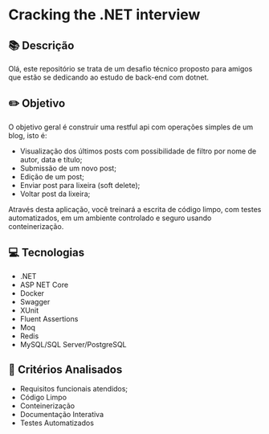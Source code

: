 # Cracking the .NET interview

## 📚 Descrição
Olá, este repositório se trata de um desafio técnico proposto para amigos que estão se dedicando ao estudo de back-end com dotnet.

## ✏️ Objetivo
O objetivo geral é construir uma restful api com operações simples de um blog, isto é:
- Visualização dos últimos posts com possibilidade de filtro por nome de autor, data e título;
- Submissão de um novo post;
- Edição de um post;
- Enviar post para lixeira (soft delete);
- Voltar post da lixeira;

Através desta aplicação, você treinará a escrita de código limpo, com testes automatizados, em um ambiente controlado e seguro usando conteinerização. 

## 💻 Tecnologias
- .NET
- ASP NET Core
- Docker
- Swagger
- XUnit
- Fluent Assertions
- Moq
- Redis
- MySQL/SQL Server/PostgreSQL

## 💯 Critérios Analisados
- Requisitos funcionais atendidos;
- Código Limpo
- Conteinerização
- Documentação Interativa
- Testes Automatizados